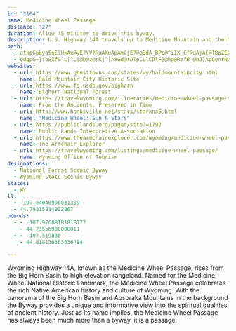```yaml
---
id: "2164"
name: Medicine Wheel Passage
distance: "27"
duration: Allow 45 minutes to drive this byway.
description: U.S. Highway 14A travels up to Medicine Mountain and the Medicine Wheel National Historic Landmark.  Medicine Wheel Passage offers spectacular mountain views as well as a glimpse into Native American history.
path:
  - etkpGpbyqSqElHkAx@yE?YV?@uAXuApAmCjE?@qBdA_BPc@^iIX_Cf@uAjA{@lBWZEDa@dCu@hCgCvBkCrAuApBa@rIy@lF_A`E_DjDQEw@~@kBXqDEkByF{@eAiCSiA^oBrAiCr@{IXoAOEO[?u@s@s@qCuAoPwAsI[i@uA?[xHm@`D}@nByAxAsCnA_@jBPlEKpCe@z@y@j@w@FuAv@UfA?~BrH~KrGtL`HpPbArDf@`Fv@l@n@[RkDe@gDgBeH}AiJC_EfBf@x@~AbC~JjBrC|Dv@jB`A|@dCX`CPbFYfC_@rA_CxC[dD`@zCp@vAvDx@xCxAt@x@PjBKlBaElCqDrEKrEvAzMb@rAl@h@~AETsAUmEJyAfAkBz@CRTBr@
  - odgpG~}foSXfG`L|^L|@b@z@rKj^|AxGd@tDTpCLlCDlF}@hg@RzfB_@hJ}ApQeArNCfIXtE|Ibz@lA`JlBrJzIv^hAfGx@hHTlDTlHXhJJlHVb|@J`G\rGf@zG`Ijw@|@dH~AtI~Mdk@xA|DlBhDjB`CvC`CjFdCtQrHvCtBh[d[hFdGzFlJpBxDnAzCxAhFfCdQnCzMv@bKtAbL|Hdj@RlBHdCDlCGrFa@tEy@fFiAzEoNns@i@xB{@hCgChGqErH}JtNkL`M_AnAgCrEoAlCcAxCoDnMsAjGWhBWhEC`CH~CbA|ODpBIfFKrBSbBgBdJ{@zCwD~LyAvCmG~LcOpViFfKoBlGgAxGQxCDdMNdEElC]`Iq@rDcAxDqFxY_@vF^vQh@lJ?tEYrEe@dEiAnEqHvPiBbDaFpLy@dDyAtIuAhPYxGC~ENzFb@lBhBlGrBzFbDrKlB`IrBnNrDfMd@~B?fBSlBsE~XEvATfEbArDrDzKB`BO|Bc@`B}DzLmBrD_V|V_ItHw^zZiBhA}YlIaJ~BaA^yAz@oCdCuMzMiA`AaIjIye@zd@_NfNaCtDuCvFsh@nkAuP|_@o_@vbAgB|FuAxGu@fF{@`KQrECrEFnGbBtWxApPxBnZn@rUBfZFfB|@fHvClLXbCZrF?bCM|CiEnYo@zF_@tJC~DRxGRnChA~It@tD|BlI`Nlb@tZhaAh@`A~AvE~@lBtAzBpC~ClUbTbB`CtBdGlGx^RrB?rC_@vBUr@]r@cAfAq@^gC^o@EwF_B}BJu@^s@dAg@~AMlA?zBTbBrDhIfBdDn@t@x@d@nPfGx@l@dArBhArDRbDI`BmAfLeAdMUdAm@vBk@fA{GlJi@fC
websites:
  - url: https://www.ghosttowns.com/states/wy/baldmountaincity.html
    name: Bald Mountain City Historic Site
  - url: https://www.fs.usda.gov/bighorn
    name: Bighorn National Forest
  - url: https://travelwyoming.com/itineraries/medicine-wheel-passage-scenic-byway/
    name: From the Ancients, Preserved in Time
  - url: http://www.hanksville.net/stars/starkno5.html
    name: "Medicine Wheel: Sun & Stars"
  - url: https://publiclands.org/pages/site?=1792
    name: Public Lands Interpretive Association
  - url: https://www.thearmchairexplorer.com/wyoming/medicine-wheel-passage.php
    name: The Armchair Explorer
  - url: https://travelwyoming.com/listings/medicine-wheel-passage/
    name: Wyoming Office of Tourism
designations:
  - National Forest Scenic Byway
  - Wyoming State Scenic Byway
states:
  - WY
ll:
  - -107.94040996031339
  - 44.79315814932867
bounds:
  - - -107.97688181818177
    - 44.73556900000011
  - - -107.519836
    - 44.818136363636484

---
```


Wyoming Highway 14A, known as the Medicine Wheel Passage, rises from the Big Horn Basin to high elevation rangeland.  Named for the Medicine Wheel National Historic Landmark, the Medicine Wheel Passage celebrates the rich Native American history and culture of Wyoming.  With the panorama of the Big Horn Basin and Absoraka Mountains in the background the Byway provides a unique and informative view into the spiritual qualities of ancient history.  Just as its name implies, the Medicine Wheel Passage has always been much more than a byway, it is a passage.
